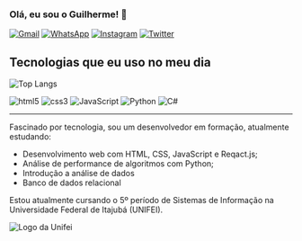 ### Olá, eu sou o Guilherme! 👋

[![Gmail](https://img.shields.io/badge/Gmail-D14836?style=for-the-badge&logo=gmail&logoColor=white)](mailto:cezarguilherme81@gmail.com)
[![WhatsApp](https://img.shields.io/badge/WhatsApp-25D366?style=for-the-badge&logo=whatsapp&logoColor=white)](https://wa.me/35999638484)
[![Instagram](https://img.shields.io/badge/Instagram-E4405F?style=for-the-badge&logo=instagram&logoColor=white)](https://www.instagram.com/guiijelmito/)
[![Twitter](https://img.shields.io/badge/Twitter-1DA1F2?style=for-the-badge&logo=twitter&logoColor=white)](https://twitter.com/guiijelme)

## Tecnologias que eu uso no meu dia
![Top Langs](https://github-readme-stats.vercel.app/api/top-langs/?username=guiijelmito&layout=compact&theme=dracula)
<div style="display: inline_block">
    <img allign="center" alt="html5"src="https://img.shields.io/badge/HTML5-E34F26?style=for-the-badge&logo=html5&logoColor=white">
    <img allign="center" alt="css3"src="https://img.shields.io/badge/CSS3-1572B6?style=for-the-badge&logo=css3&logoColor=white">
    <img allign="center" alt="JavaScript" src="https://img.shields.io/badge/JavaScript-F7DF1E?style=for-the-badge&logo=javascript&logoColor=black">
    <img allign="center" alt="Python" src="https://img.shields.io/badge/Python-3776AB?style=for-the-badge&logo=python&logoColor=white">
    <img aliign="center" alt="C#" src="https://img.shields.io/badge/C%23-239120?style=for-the-badge&logo=c-sharp&logoColor=white">
</div>
<hr>

Fascinado por tecnologia, sou um desenvolvedor em formação, atualmente estudando:
- Desenvolvimento web com HTML, CSS, JavaScript e Reqact.js;
- Análise de performance de algoritmos com Python;
- Introdução a análise de dados
- Banco de dados relacional 

Estou atualmente cursando o 5º período de Sistemas de Informação na Universidade Federal de Itajubá (UNIFEI). 

<img alt="Logo da Unifei" src='https://portalpadrao.ufma.br/ineof/imagens/logo-unifei-oficial.png/@@images/image.png'>

